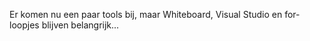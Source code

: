 Er komen nu een paar tools bij, maar Whiteboard, Visual Studio en for-loopjes blijven belangrijk...
